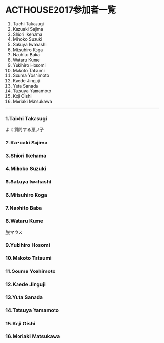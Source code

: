 # ACTHOUSE2017参加者一覧

1. Taichi Takasugi
2. Kazuaki Sajima
3. Shiori Ikehama
4. Mihoko Suzuki
5. Sakuya Iwahashi
6. Mitsuhiro Koga
7. Naohito Baba
8. Wataru Kume
9. Yukihiro Hosomi
10. Makoto Tatsumi
11. Souma Yoshimoto
12. Kaede Jinguji
13. Yuta Sanada
14. Tatsuya Yamamoto
15. Koji Oishi
16. Moriaki Matsukawa

---

### 1.Taichi Takasugi

よく質問する悪い子

### 2.Kazuaki Sajima

### 3.Shiori Ikehama

### 4.Mihoko Suzuki

### 5.Sakuya Iwahashi

### 6.Mitsuhiro Koga

### 7.Naohito Baba

### 8.Wataru Kume

脱マウス

### 9.Yukihiro Hosomi

### 10.Makoto Tatsumi

### 11.Souma Yoshimoto

### 12.Kaede Jinguji

### 13.Yuta Sanada

### 14.Tatsuya Yamamoto

### 15.Koji Oishi

### 16.Moriaki Matsukawa
